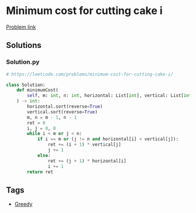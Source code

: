 # Minimum cost for cutting cake i

[Problem link](https://leetcode.com/problems/minimum-cost-for-cutting-cake-i/)

## Solutions


### Solution.py
```py
# https://leetcode.com/problems/minimum-cost-for-cutting-cake-i/

class Solution:
    def minimumCost(
        self, m: int, n: int, horizontal: List[int], vertical: List[int]
    ) -> int:
        horizontal.sort(reverse=True)
        vertical.sort(reverse=True)
        m, n = m - 1, n - 1
        ret = 0
        i, j = 0, 0
        while i < m or j < n:
            if i == m or (j != n and horizontal[i] < vertical[j]):
                ret += (i + 1) * vertical[j]
                j += 1
            else:
                ret += (j + 1) * horizontal[i]
                i += 1
        return ret
```
## Tags

* [Greedy](/Collections/greedy.md#greedy)

